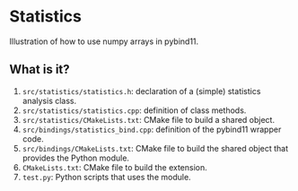 # Statistics

Illustration of how to use numpy arrays in pybind11.


## What is it?

1. `src/statistics/statistics.h`: declaration of a (simple) statistics
   analysis class.
1. `src/statistics/statistics.cpp`: definition of class methods.
1. `src/statistics/CMakeLists.txt`: CMake file to build a shared object.
1. `src/bindings/statistics_bind.cpp`: definition of the pybind11
   wrapper code.
1. `src/bindings/CMakeLists.txt`: CMake file to build the shared object
   that provides the Python module.
1. `CMakeLists.txt`: CMake file to build the extension.
1. `test.py`: Python scripts that uses the module.
